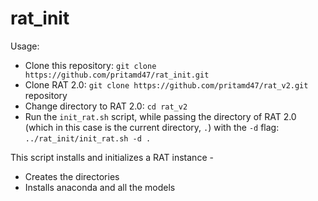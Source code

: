 # rat_init

Usage: 
- Clone this repository: `git clone https://github.com/pritamd47/rat_init.git`
- Clone RAT 2.0: `git clone https://github.com/pritamd47/rat_v2.git` repository
- Change directory to RAT 2.0: `cd rat_v2`
- Run the `init_rat.sh` script, while passing the directory of RAT 2.0 (which in this case is the current directory, `.`) with the `-d` flag: `../rat_init/init_rat.sh -d .`

This script installs and initializes a RAT instance -
- Creates the directories
- Installs anaconda and all the models

